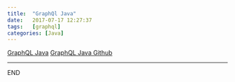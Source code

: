 ```yaml
---
title:  "GraphQl Java"
date:   2017-07-17 12:27:37
tags:   [graphql]
categories: [Java]
---
```

[GraphQL Java](http://graphql-java.readthedocs.io/en/stable/schema.html)
[GraphQL Java Github](https://github.com/graphql-java/graphql-java)

---
END
